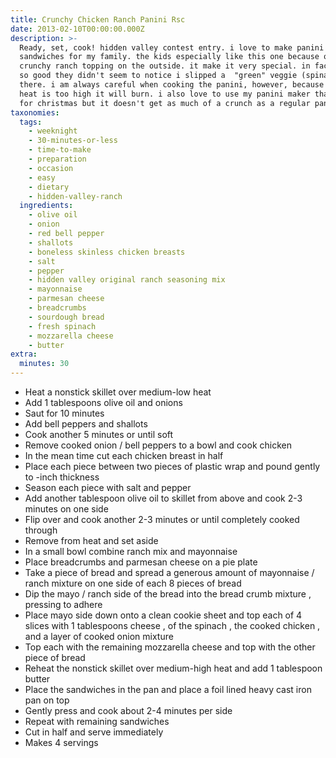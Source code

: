 ```yaml
---
title: Crunchy Chicken Ranch Panini Rsc
date: 2013-02-10T00:00:00.000Z
description: >-
  Ready, set, cook! hidden valley contest entry. i love to make panini
  sandwiches for my family. the kids especially like this one because of the
  crunchy ranch topping on the outside. it make it very special. in fact it was
  so good they didn't seem to notice i slipped a  "green" veggie (spinach) in
  there. i am always careful when cooking the panini, however, because if the
  heat is too high it will burn. i also love to use my panini maker that i got
  for christmas but it doesn't get as much of a crunch as a regular pan does.
taxonomies:
  tags:
    - weeknight
    - 30-minutes-or-less
    - time-to-make
    - preparation
    - occasion
    - easy
    - dietary
    - hidden-valley-ranch
  ingredients:
    - olive oil
    - onion
    - red bell pepper
    - shallots
    - boneless skinless chicken breasts
    - salt
    - pepper
    - hidden valley original ranch seasoning mix
    - mayonnaise
    - parmesan cheese
    - breadcrumbs
    - sourdough bread
    - fresh spinach
    - mozzarella cheese
    - butter
extra:
  minutes: 30
---
```

 - Heat a nonstick skillet over medium-low heat
 - Add 1 tablespoons olive oil and onions
 - Saut for 10 minutes
 - Add bell peppers and shallots
 - Cook another 5 minutes or until soft
 - Remove cooked onion / bell peppers to a bowl and cook chicken
 - In the mean time cut each chicken breast in half
 - Place each piece between two pieces of plastic wrap and pound gently to -inch thickness
 - Season each piece with salt and pepper
 - Add another tablespoon olive oil to skillet from above and cook 2-3 minutes on one side
 - Flip over and cook another 2-3 minutes or until completely cooked through
 - Remove from heat and set aside
 - In a small bowl combine ranch mix and mayonnaise
 - Place breadcrumbs and parmesan cheese on a pie plate
 - Take a piece of bread and spread a generous amount of mayonnaise / ranch mixture on one side of each 8 pieces of bread
 - Dip the mayo / ranch side of the bread into the bread crumb mixture , pressing to adhere
 - Place mayo side down onto a clean cookie sheet and top each of 4 slices with 1 tablespoons cheese , of the spinach , the cooked chicken , and a layer of cooked onion mixture
 - Top each with the remaining mozzarella cheese and top with the other piece of bread
 - Reheat the nonstick skillet over medium-high heat and add 1 tablespoon butter
 - Place the sandwiches in the pan and place a foil lined heavy cast iron pan on top
 - Gently press and cook about 2-4 minutes per side
 - Repeat with remaining sandwiches
 - Cut in half and serve immediately
 - Makes 4 servings

